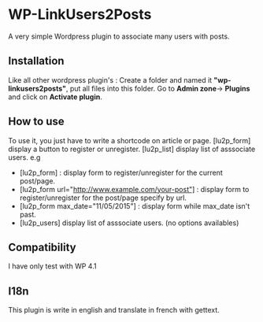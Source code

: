 # WP-LinkUsers2Posts
A very simple Wordpress plugin to associate many users with posts.

## Installation
Like all other wordpress plugin's :
Create a folder and  named it **"wp-linkusers2posts"**, put all files into this folder. Go to **Admin zone**-> **Plugins** and click on **Activate plugin**.

## How to use
To use it, you just have to write a shortcode on article or page.
[lu2p_form] display a button to register or unregister.
[lu2p_list] display list of asssociate users.
e.g
* [lu2p_form] : display form to register/unregister for the current post/page.
* [lu2p_form url="http://www.example.com/your-post"] : display form to register/unregister for the post/page specify by url.
* [lu2p_form max_date="11/05/2015"] : display form while max_date isn't past. 
* [lu2p_users] display list of asssociate users. (no options availables)

## Compatibility
I have only test with WP 4.1

## I18n
This plugin is write in english and translate in french with gettext.
